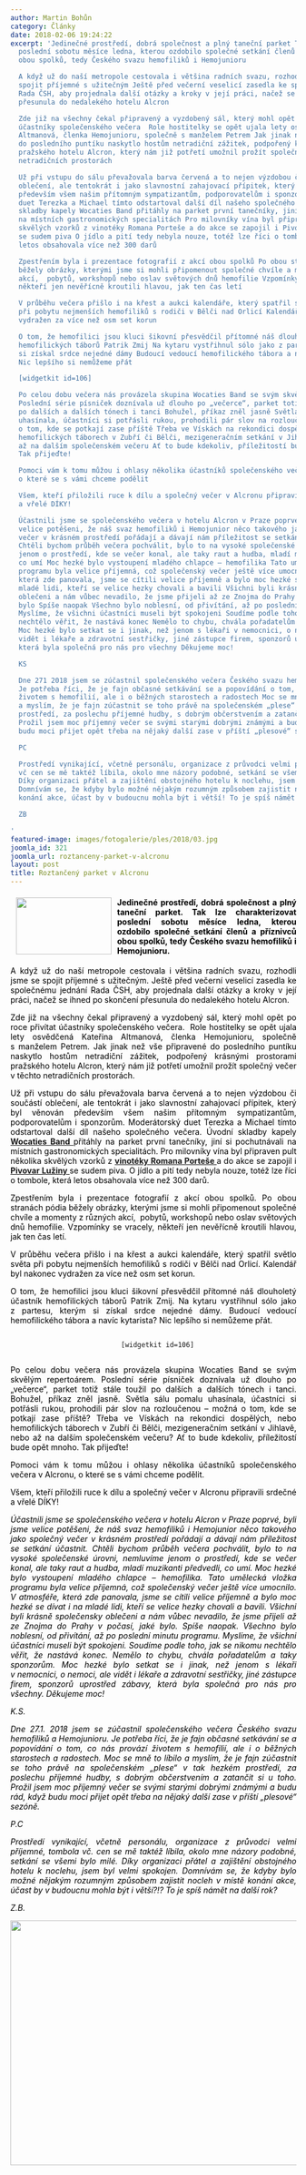 ```yaml
---
author: Martin Bohůn
category: Články
date: 2018-02-06 19:24:22
excerpt: 'Jedinečné prostředí, dobrá společnost a plný taneční parket Tak lze charakterizovat
  poslední sobotu měsíce ledna, kterou ozdobilo společné setkání členů a příznivců
  obou spolků, tedy Českého svazu hemofiliků i Hemojunioru

  A když už do naší metropole cestovala i většina radních svazu, rozhodli jsme se
  spojit příjemné s užitečným Ještě před večerní veselicí zasedla ke společnému jednání
  Rada ČSH, aby projednala další otázky a kroky v její práci, načež se ihned po skončení
  přesunula do nedalekého hotelu Alcron

  Zde již na všechny čekal připravený a vyzdobený sál, který mohl opět po roce přivítat
  účastníky společenského večera  Role hostitelky se opět ujala lety osvědčená Kateřina
  Altmanová, členka Hemojunioru, společně s manželem Petrem Jak jinak než vše připravené
  do posledního puntíku naskytlo hostům netradiční zážitek, podpořený krásnými prostorami
  pražského hotelu Alcron, který nám již potřetí umožnil prožít společný večer v těchto
  netradičních prostorách

  Už při vstupu do sálu převažovala barva červená a to nejen výzdobou či součástí
  oblečení, ale tentokrát i jako slavnostní zahajovací přípitek, který byl věnován
  především všem našim přítomným sympatizantům, podporovatelům i sponzorům Moderátorský
  duet Terezka a Michael tímto odstartoval další díl našeho společného večera Úvodní
  skladby kapely Wocaties Band přitáhly na parket první tanečníky, jiní si pochutnávali
  na místních gastronomických specialitách Pro milovníky vína byl připraven pult několika
  skvělých vzorků z vinotéky Romana Porteše a do akce se zapojil i Pivovar Lužiny
  se sudem piva O jídlo a pití tedy nebyla nouze, totéž lze říci o tombole, která
  letos obsahovala více než 300 darů

  Zpestřením byla i prezentace fotografií z akcí obou spolků Po obou stranách pódia
  běžely obrázky, kterými jsme si mohli připomenout společné chvíle a momenty z různých
  akcí,  pobytů, workshopů nebo oslav světových dnů hemofilie Vzpomínky se vracely,
  někteří jen nevěřícně kroutili hlavou, jak ten čas letí

  V průběhu večera přišlo i na křest a aukci kalendáře, který spatřil světlo světa
  při pobytu nejmenších hemofiliků s rodiči v Bělči nad Orlicí Kalendář byl nakonec
  vydražen za více než osm set korun

  O tom, že hemofilici jsou kluci šikovní přesvědčil přítomné náš dlouholetý účastník
  hemofilických táborů Patrik Zmij Na kytaru vystřihnul sólo jako z partesu, kterým
  si získal srdce nejedné dámy Budoucí vedoucí hemofilického tábora a navíc kytarista
  Nic lepšího si nemůžeme přát

  [widgetkit id=106]

  Po celou dobu večera nás provázela skupina Wocaties Band se svým skvělým repertoárem
  Poslední série písniček doznívala už dlouho po „večerce“, parket totiž stále toužil
  po dalších a dalších tónech i tanci Bohužel, příkaz zněl jasně Světla sálu pomalu
  uhasínala, účastníci si potřásli rukou, prohodili pár slov na rozloučenou – možná
  o tom, kde se potkají zase příště Třeba ve Vískách na rekondici dospělých, nebo
  hemofilických táborech v Zubří či Bělči, mezigeneračním setkání v Jihlavě, nebo
  až na dalším společenském večeru Ať to bude kdekoliv, příležitostí bude opět mnoho
  Tak přijeďte!

  Pomoci vám k tomu můžou i ohlasy několika účastníků společenského večera v Alcronu,
  o které se s vámi chceme podělit

  Všem, kteří přiložili ruce k dílu a společný večer v Alcronu připravili srdečné
  a vřelé DÍKY!

  Účastnili jsme se společenského večera v hotelu Alcron v Praze poprvé, byli jsme
  velice potěšeni, že náš svaz hemofiliků i Hemojunior něco takového jako společný
  večer v krásném prostředí pořádají a dávají nám příležitost se setkání účastnit
  Chtěli bychom průběh večera pochválit, bylo to na vysoké společenské úrovni, nemluvíme
  jenom o prostředí, kde se večer konal, ale taky raut a hudba, mladí muzikanti předvedli,
  co umí Moc hezké bylo vystoupení mladého chlapce – hemofilika Tato umělecká vložka
  programu byla velice příjemná, což společenský večer ještě více umocnilo V atmosféře,
  která zde panovala, jsme se cítili velice příjemně a bylo moc hezké se dívat i na
  mladé lidi, kteří se velice hezky chovali a bavili Všichni byli krásně společensky
  oblečeni a nám vůbec nevadilo, že jsme přijeli až ze Znojma do Prahy v počasí, jaké
  bylo Spíše naopak Všechno bylo noblesní, od přivítání, až po poslední minutu programu
  Myslíme, že všichni účastníci museli být spokojeni Soudíme podle toho, jak se nikomu
  nechtělo věřit, že nastává konec Nemělo to chybu, chvála pořadatelům a taky sponzorům
  Moc hezké bylo setkat se i jinak, než jenom s lékaři v nemocnici, o nemoci, ale
  vidět i lékaře a zdravotní sestřičky, jiné zástupce firem, sponzorů uprostřed zábavy,
  která byla společná pro nás pro všechny Děkujeme moc!

  KS

  Dne 271 2018 jsem se zúčastnil společenského večera Českého svazu hemofiliků a Hemojunioru
  Je potřeba říci, že je fajn občasné setkávání se a popovídání o tom, co nás provází
  životem s hemofilií, ale i o běžných starostech a radostech Moc se mně to líbilo
  a myslím, že je fajn zúčastnit se toho právě na společenském „plese“ v tak hezkém
  prostředí, za poslechu příjemné hudby, s dobrým občerstvením a zatančit si u toho
  Prožil jsem moc příjemný večer se svými starými dobrými známými a budu rád, když
  budu moci přijet opět třeba na nějaký další zase v příští „plesové“ sezóně 

  PC

  Prostředí vynikající, včetně personálu, organizace z průvodci velmi příjemné, tombola
  vč cen se mě taktéž líbila, okolo mne názory podobné, setkání se všemi bylo milé
  Díky organizaci přátel a zajištění obstojného hotelu k noclehu, jsem byl velmi spokojen
  Domnívám se, že kdyby bylo možné nějakým rozumným způsobem zajistit nocleh v místě
  konání akce, účast by v budoucnu mohla být i větší! To je spíš námět na další rok

  ZB

'
featured-image: images/fotogalerie/ples/2018/03.jpg
joomla_id: 321
joomla_url: roztanceny-parket-v-alcronu
layout: post
title: Roztančený parket v Alcronu
---
```


<h4 style="text-align: justify;">
 <img border="0" height="100" src="{{ site.baseurl }}/images/fotogalerie/ples/2018/03.jpg" style="float: left; margin-left: 10px; margin-right: 10px;" width="168"/>
 <span style="color: #000000;">
  Jedinečné prostředí, dobrá společnost a plný taneční parket. Tak lze charakterizovat poslední sobotu měsíce ledna, kterou ozdobilo společné setkání členů a příznivců obou spolků, tedy Českého svazu hemofiliků i Hemojunioru.
 </span>
</h4>
<p style="text-align: justify;">
 <span style="color: #000000;">
  A když už do naší metropole cestovala i většina radních svazu, rozhodli jsme se spojit příjemné s užitečným. Ještě před večerní veselicí zasedla ke společnému jednání Rada ČSH, aby projednala další otázky a kroky v její práci, načež se ihned po skončení přesunula do nedalekého hotelu Alcron.
 </span>
</p>
<p style="text-align: justify;">
 <span style="color: #000000;">
  Zde již na všechny čekal připravený a vyzdobený sál, který mohl opět po roce přivítat účastníky společenského večera.  Role hostitelky se opět ujala lety osvědčená Kateřina Altmanová, členka Hemojunioru, společně s manželem Petrem. Jak jinak než vše připravené do posledního puntíku naskytlo hostům netradiční zážitek, podpořený krásnými prostorami pražského hotelu Alcron, který nám již potřetí umožnil prožít společný večer v těchto netradičních prostorách.
 </span>
</p>
<p style="text-align: justify;">
 <span style="color: #000000;">
  Už při vstupu do sálu převažovala barva červená a to nejen výzdobou či součástí oblečení, ale tentokrát i jako slavnostní zahajovací přípitek, který byl věnován především všem našim přítomným sympatizantům, podporovatelům i sponzorům. Moderátorský duet Terezka a Michael tímto odstartoval další díl našeho společného večera. Úvodní skladby kapely
  <strong>
   <a href="http://www.wocatiesband.cz/" title="Wocaties Band">
    Wocaties Band
   </a>
  </strong>
  přitáhly na parket první tanečníky, jiní si pochutnávali na místních gastronomických specialitách. Pro milovníky vína byl připraven pult několika skvělých vzorků z
  <strong>
   <a href="http://www.vinozpodskali.cz/" title="Víno z Podskalí">
    vinotéky Romana Porteše
   </a>
  </strong>
  a do akce se zapojil i
  <strong>
   <a href="http://www.pivovar-luziny.cz/" title="Pivovar Lužiny">
    Pivovar Lužiny
   </a>
  </strong>
  se sudem piva. O jídlo a pití tedy nebyla nouze, totéž lze říci o tombole, která letos obsahovala více než 300 darů.
 </span>
</p>
<p style="text-align: justify;">
 <span style="color: #000000;">
  Zpestřením byla i prezentace fotografií z akcí obou spolků. Po obou stranách pódia běžely obrázky, kterými jsme si mohli připomenout společné chvíle a momenty z různých akcí,  pobytů, workshopů nebo oslav světových dnů hemofilie. Vzpomínky se vracely, někteří jen nevěřícně kroutili hlavou, jak ten čas letí.
 </span>
</p>
<p style="text-align: justify;">
 <span style="color: #000000;">
  V průběhu večera přišlo i na křest a aukci kalendáře, který spatřil světlo světa při pobytu nejmenších hemofiliků s rodiči v Bělči nad Orlicí. Kalendář byl nakonec vydražen za více než osm set korun.
 </span>
</p>
<p style="text-align: justify;">
 <span style="color: #000000;">
  O tom, že hemofilici jsou kluci šikovní přesvědčil přítomné náš dlouholetý účastník hemofilických táborů Patrik Zmij. Na kytaru vystřihnul sólo jako z partesu, kterým si získal srdce nejedné dámy. Budoucí vedoucí hemofilického tábora a navíc kytarista? Nic lepšího si nemůžeme přát.
 </span>
</p>
<p style="text-align: center;">
 <code>
  [widgetkit id=106]
 </code>
</p>
<p style="text-align: justify;">
 <span style="color: #000000;">
  Po celou dobu večera nás provázela skupina Wocaties Band se svým skvělým repertoárem. Poslední série písniček doznívala už dlouho po „večerce“, parket totiž stále toužil po dalších a dalších tónech i tanci. Bohužel, příkaz zněl jasně. Světla sálu pomalu uhasínala, účastníci si potřásli rukou, prohodili pár slov na rozloučenou – možná o tom, kde se potkají zase příště? Třeba ve Vískách na rekondici dospělých, nebo hemofilických táborech v Zubří či Bělči, mezigeneračním setkání v Jihlavě, nebo až na dalším společenském večeru? Ať to bude kdekoliv, příležitostí bude opět mnoho. Tak přijeďte!
 </span>
</p>
<p style="text-align: justify;">
 <span style="color: #000000;">
  Pomoci vám k tomu můžou i ohlasy několika účastníků společenského večera v Alcronu, o které se s vámi chceme podělit.
 </span>
</p>
<p style="text-align: justify;">
 <span style="color: #000000;">
  Všem, kteří přiložili ruce k dílu a společný večer v Alcronu připravili srdečné a vřelé DÍKY!
 </span>
</p>
<p style="text-align: justify;">
 <span style="color: #000000;">
  <em>
   Účastnili jsme se společenského večera v hotelu Alcron v Praze poprvé,
  </em>
  <em>
   byli jsme velice potěšeni, že náš svaz hemofiliků i Hemojunior něco takového jako společný večer v krásném prostředí pořádají a dávají nám příležitost se setkání účastnit. Chtěli bychom průběh večera pochválit, bylo to na vysoké společenské úrovni, nemluvíme jenom o prostředí, kde se večer konal, ale taky raut a hudba, mladí muzikanti předvedli, co umí. Moc hezké bylo vystoupení mladého chlapce – hemofilika. Tato umělecká vložka programu byla velice příjemná, což společenský večer ještě více umocnilo. V atmosféře, která zde panovala, jsme se cítili velice příjemně a bylo moc hezké se dívat i na mladé lidi, kteří se velice hezky chovali a bavili.
  </em>
  <em>
   Všichni byli krásně společensky oblečeni a nám vůbec nevadilo, že jsme přijeli až ze Znojma do Prahy v počasí, jaké bylo. Spíše naopak. Všechno bylo noblesní, od přivítání, až po poslední minutu programu. Myslíme, že všichni účastníci museli být spokojeni. Soudíme podle toho, jak se nikomu nechtělo věřit, že nastává konec. Nemělo to chybu, chvála pořadatelům a taky sponzorům. Moc hezké bylo setkat se i jinak, než jenom s lékaři v nemocnici, o nemoci, ale vidět i lékaře a zdravotní sestřičky, jiné zástupce firem, sponzorů uprostřed zábavy, která byla společná pro nás pro všechny.
  </em>
  <em>
   Děkujeme moc!
  </em>
 </span>
</p>
<p style="text-align: justify;">
 <span style="color: #000000;">
  <em>
   K.S.
  </em>
 </span>
</p>
<p style="text-align: justify;">
 <span style="color: #000000;">
  <em>
   Dne 27.1. 2018 jsem se zúčastnil společenského večera Českého svazu hemofiliků a Hemojunioru. Je potřeba říci, že je fajn občasné setkávání se a popovídání o tom, co nás provází životem s hemofilií, ale i o běžných starostech a radostech. Moc se mně to líbilo a myslím, že je fajn zúčastnit se toho právě na společenském „plese“ v tak hezkém prostředí, za poslechu příjemné hudby, s dobrým občerstvením a zatančit si u toho. Prožil jsem moc příjemný večer se svými starými dobrými známými a budu rád, když budu moci přijet opět třeba na nějaký další zase v příští „plesové“ sezóně.
  </em>
 </span>
</p>
<p style="text-align: justify;">
 <span style="color: #000000;">
  <em>
   P.C
  </em>
 </span>
</p>
<p style="text-align: justify;">
 <span style="color: #000000;">
  <em>
   Prostředí vynikající, včetně personálu, organizace z průvodci velmi příjemné, tombola vč. cen se mě taktéž líbila, okolo mne názory podobné, setkání se všemi bylo milé. Díky organizaci přátel a zajištění obstojného hotelu k noclehu, jsem byl velmi spokojen. Domnívám se, že kdyby bylo možné nějakým rozumným způsobem zajistit nocleh v místě konání akce, účast by v budoucnu mohla být i větší?!? To je spíš námět na další rok?
  </em>
 </span>
</p>
<p>
 <span style="color: #000000;">
  <em>
   <span style="color: #000000;">
    Z.B.
   </span>
   <br/>
  </em>
 </span>
</p>
<p style="text-align: center;">
 <span style="color: #000000;">
  <em>
   <img alt="" border="0" height="430" src="{{ site.baseurl }}/images/uvodnik-clanku-foto/ples_2018.jpg" width="648"/>
   <br/>
  </em>
 </span>
</p>